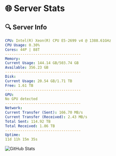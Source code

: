 # 🌐 Server Stats
## 🔍 Server Info
```yaml
CPU: Intel(R) Xeon(R) CPU E5-2699 v4 @ 1388.61GHz
CPU Usage: 0.30%
Cores: 44P | 88T
-----------------------------------
Memory:
Current Usage: 144.14 GB/503.74 GB
Available: 356.23 GB
-----------------------------------
Disk:
Current Usage: 20.54 GB/1.71 TB
Free: 1.61 TB
-----------------------------------
GPU:
No GPU detected
-----------------------------------
Network:
Current Transfer (Sent): 166.70 MB/s
Current Transfer (Received): 2.43 MB/s
Total Sent: 114.92 TB
Total Received: 1.86 TB
-----------------------------------
Uptime:
11d 11h 15m 35s
```
![GitHub Stats](https://img.shields.io/badge/Updated-2025-02-19_09:58:53-blue)